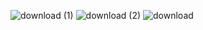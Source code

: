 ![download (1)](https://user-images.githubusercontent.com/97952352/152638511-11add7f8-9426-4d40-94a2-6c765613468c.png)
![download (2)](https://user-images.githubusercontent.com/97952352/152638514-b3d093f3-ed81-492d-b3a1-7072b18f923b.png)
![download](https://user-images.githubusercontent.com/97952352/152638515-27c71c98-2ec4-48f0-a089-1b34f931ac74.png)
